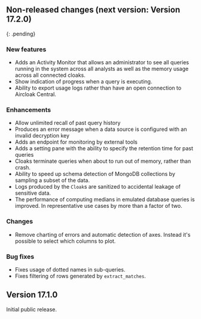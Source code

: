## Non-released changes (next version: Version 17.2.0)
{: .pending}

### New features

- Adds an Activity Monitor that allows an administrator to see all queries running in the system across all
  analysts as well as the memory usage across all connected cloaks.
- Show indication of progress when a query is executing.
- Ability to export usage logs rather than have an open connection to Aircloak Central.

### Enhancements

- Allow unlimited recall of past query history
- Produces an error message when a data source is configured with an invalid decryption key
- Adds an endpoint for monitoring by external tools
- Adds a setting pane with the ability to specify the retention time for past queries
- Cloaks terminate queries when about to run out of memory, rather than crash.
- Ability to speed up schema detection of MongoDB collections by sampling a subset of the data.
- Logs produced by the `Cloak`s are sanitized to accidental leakage of sensitive data.
- The performance of computing medians in emulated database queries is improved. In representative use cases by more than a factor of two.

### Changes

- Remove charting of errors and automatic detection of axes. Instead it's possible to
select which columns to plot.

### Bug fixes
- Fixes usage of dotted names in sub-queries.
- Fixes filtering of rows generated by `extract_matches`.

## Version 17.1.0

Initial public release.

